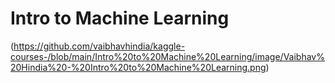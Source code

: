 # Intro to Machine Learning 
(https://github.com/vaibhavhindia/kaggle-courses-/blob/main/Intro%20to%20Machine%20Learning/image/Vaibhav%20Hindia%20-%20Intro%20to%20Machine%20Learning.png)
